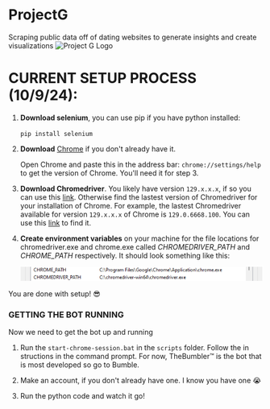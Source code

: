 # ProjectG

Scraping public data off of dating websites to generate insights and create visualizations
![Project G Logo](https://github.com/user-attachments/assets/7f1f8c8e-d6ea-4d79-9c27-a9158b109648)

# CURRENT SETUP PROCESS (10/9/24):
1. **Download selenium**, you can use pip if you have python installed:
    

    `pip install selenium`

  
2. **Download** [Chrome](https://www.google.com/chrome/) if you don't already have it.
    
    Open Chrome and paste this in the address bar: `chrome://settings/help` to get the version of Chrome. You'll need it for step 3.

3. **Download Chromedriver**. You likely have version `129.x.x.x`, if so you can use this [link](https://storage.googleapis.com/chrome-for-testing-public/129.0.6668.100/win64/chromedriver-win64.zip). Otherwise find the lastest version of Chromedriver for your installation of Chrome. For example, the lastest Chromedriver available for version `129.x.x.x` of Chrome is `129.0.6668.100`. You can use this [link](https://googlechromelabs.github.io/chrome-for-testing/known-good-versions-with-downloads.json) to find it.

4. **Create environment variables** on your machine for the file locations for chromedriver.exe and chrome.exe called *CHROMEDRIVER_PATH* and *CHROME_PATH* respectively. It should look something like this:

    ![alt text](images/envvariables.png)

You are done with setup! &#x1F60E;

### GETTING THE BOT RUNNING
Now we need to get the bot up and running

1. Run the `start-chrome-session.bat` in the `scripts` folder. Follow the in structions in the command prompt. For now, TheBumbler&trade; is the bot that is most developed so go to Bumble.

2. Make an account, if you don't already have one. I know you have one &#x1F62D;
3. Run the python code and watch it go!